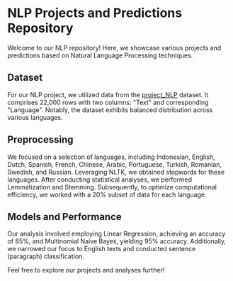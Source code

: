 # NLP Projects and Predictions Repository

Welcome to our NLP repository! Here, we showcase various projects and predictions based on Natural Language Processing techniques.

## Dataset
For our NLP project, we utilized data from the [project_NLP](https://www.kaggle.com/code/martinkk5575/language-detection/input) dataset. It comprises 22,000 rows with two columns: "Text" and corresponding "Language". Notably, the dataset exhibits balanced distribution across various languages.

## Preprocessing
We focused on a selection of languages, including Indonesian, English, Dutch, Spanish, French, Chinese, Arabic, Portuguese, Turkish, Romanian, Swedish, and Russian. Leveraging NLTK, we obtained stopwords for these languages. After conducting statistical analyses, we performed Lemmatization and Stemming. Subsequently, to optimize computational efficiency, we worked with a 20% subset of data for each language.

## Models and Performance
Our analysis involved employing Linear Regression, achieving an accuracy of 85%, and Multinomial Naive Bayes, yielding 95% accuracy. Additionally, we narrowed our focus to English texts and conducted sentence (paragraph) classification.

Feel free to explore our projects and analyses further!

